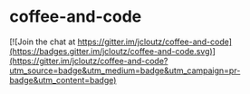 # coffee-and-code

[![Join the chat at https://gitter.im/jcloutz/coffee-and-code](https://badges.gitter.im/jcloutz/coffee-and-code.svg)](https://gitter.im/jcloutz/coffee-and-code?utm_source=badge&utm_medium=badge&utm_campaign=pr-badge&utm_content=badge)